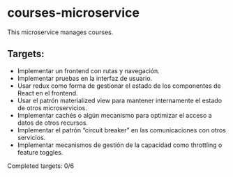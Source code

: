 # courses-microservice
This microservice manages courses.

## Targets:

- Implementar un frontend con rutas y navegación.
- Implementar pruebas en la interfaz de usuario.
- Usar redux como forma de gestionar el estado de los componentes de React en el frontend.
- Usar el patrón materialized view para mantener internamente el estado de otros microservicios.
- Implementar cachés o algún mecanismo para optimizar el acceso a datos de otros recursos.
- Implementar el patrón “circuit breaker” en las comunicaciones con otros servicios.
- Implementar mecanismos de gestión de la capacidad como throttling o feature toggles.

Completed targets: 0/6
